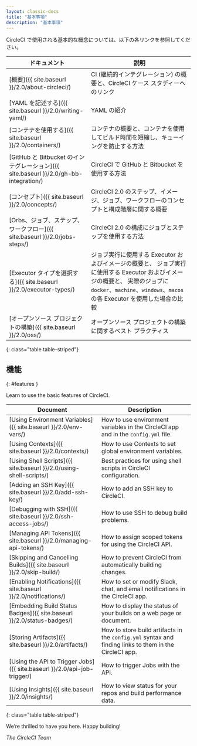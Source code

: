 ```yaml
---
layout: classic-docs
title: "基本事項"
description: "基本事項"
---
```



CircleCI で使用される基本的な概念については、以下の各リンクを参照してください。

| ドキュメント                                                                     | 説明                                                                                                                                    |
| -------------------------------------------------------------------------- | ------------------------------------------------------------------------------------------------------------------------------------- |
| [概要]({{ site.baseurl }}/2.0/about-circleci/)                               | CI (継続的インテグレーション) の概要と、CircleCI ケース スタディーへのリンク                                                                                        |
| [YAML を記述する]({{ site.baseurl }}/2.0/writing-yaml/)                         | YAML の紹介                                                                                                                              |
| [コンテナを使用する]({{ site.baseurl }}/2.0/containers/)                            | コンテナの概要と、コンテナを使用してビルド時間を短縮し、キューイングを防止する方法                                                                                             |
| [GitHub と Bitbucket のインテグレーション]({{ site.baseurl }}/2.0/gh-bb-integration/) | CircleCI で GitHub と Bitbucket を使用する方法                                                                                                 |
| [コンセプト]({{ site.baseurl }}/2.0/concepts/)                                  | CircleCI 2.0 のステップ、イメージ、ジョブ、ワークフローのコンセプトと構成階層に関する概要                                                                                   |
| [Orbs、ジョブ、ステップ、ワークフロー]({{ site.baseurl }}/2.0/jobs-steps/)                 | CircleCI 2.0 の構成にジョブとステップを使用する方法                                                                                                      |
| [Executor タイプを選択する]({{ site.baseurl }}/2.0/executor-types/)                | ジョブ実行に使用する Executor およびイメージの概要と、 ジョブ実行に使用する Executor およびイメージの概要と、 実際のジョブに `docker`、`machine`、`windows`、`macos` の各 Executor を使用した場合の比較 |
| [オープンソース プロジェクトの構築]({{ site.baseurl }}/2.0/oss/)                           | オープンソース プロジェクトの構築に関するベスト プラクティス                                                                                                       |
{: class="table table-striped"}

## 機能
{: #features }

Learn to use the basic features of CircleCI.

| Document                                                                 | Description                                                                                            |
| ------------------------------------------------------------------------ | ------------------------------------------------------------------------------------------------------ |
| [Using Environment Variables]({{ site.baseurl }}/2.0/env-vars/)          | How to use environment variables in the CircleCI app and in the `config.yml` file.                     |
| [Using Contexts]({{ site.baseurl }}/2.0/contexts/)                       | How to use Contexts to set global environment variables.                                               |
| [Using Shell Scripts]({{ site.baseurl }}/2.0/using-shell-scripts/)       | Best practices for using shell scripts in CircleCI configuration.                                      |
| [Adding an SSH Key]({{ site.baseurl }}/2.0/add-ssh-key/)                 | How to add an SSH key to CircleCI.                                                                     |
| [Debugging with SSH]({{ site.baseurl }}/2.0/ssh-access-jobs/)            | How to use SSH to debug build problems.                                                                |
| [Managing API Tokens]({{ site.baseurl }}/2.0/managing-api-tokens/)       | How to assign scoped tokens for using the CircleCI API.                                                |
| [Skipping and Cancelling Builds]({{ site.baseurl }}/2.0/skip-build/)     | How to prevent CircleCI from automatically building changes.                                           |
| [Enabling Notifications]({{ site.baseurl }}/2.0/notifications/)          | How to set or modify Slack, chat, and email notifications in the CircleCI app.                         |
| [Embedding Build Status Badges]({{ site.baseurl }}/2.0/status-badges/)   | How to display the status of your builds on a web page or document.                                    |
| [Storing Artifacts]({{ site.baseurl }}/2.0/artifacts/)                   | How to store build artifacts in the `config.yml` syntax and finding links to them in the CircleCI app. |
| [Using the API to Trigger Jobs]({{ site.baseurl }}/2.0/api-job-trigger/) | How to trigger Jobs with the API.                                                                      |
| [Using Insights]({{ site.baseurl }}/2.0/insights/)                       | How to view status for your repos and build performance data.                                          |
{: class="table table-striped"}

We’re thrilled to have you here. Happy building!

_The CircleCI Team_
